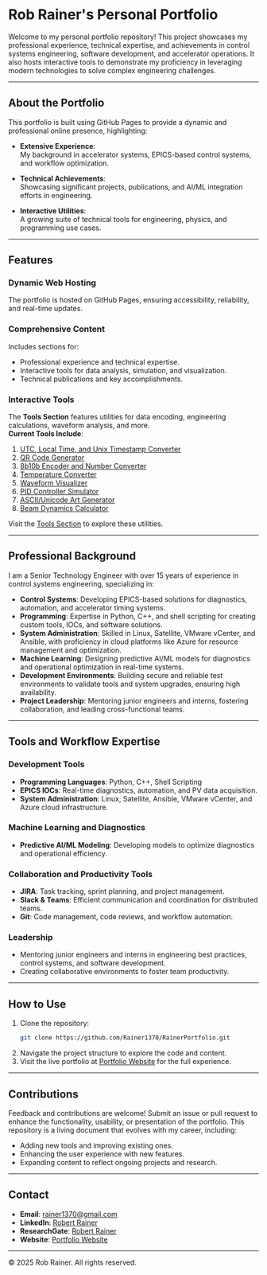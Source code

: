 # Rob Rainer's Personal Portfolio

Welcome to my personal portfolio repository! This project showcases my professional experience, technical expertise, and achievements in control systems engineering, software development, and accelerator operations. It also hosts interactive tools to demonstrate my proficiency in leveraging modern technologies to solve complex engineering challenges.

---

## About the Portfolio

This portfolio is built using GitHub Pages to provide a dynamic and professional online presence, highlighting:

- **Extensive Experience**:  
  My background in accelerator systems, EPICS-based control systems, and workflow optimization.

- **Technical Achievements**:  
  Showcasing significant projects, publications, and AI/ML integration efforts in engineering.

- **Interactive Utilities**:  
  A growing suite of technical tools for engineering, physics, and programming use cases.

---

## Features

### **Dynamic Web Hosting**
The portfolio is hosted on GitHub Pages, ensuring accessibility, reliability, and real-time updates.

### **Comprehensive Content**
Includes sections for:
- Professional experience and technical expertise.
- Interactive tools for data analysis, simulation, and visualization.
- Technical publications and key accomplishments.

### **Interactive Tools**
The **Tools Section** features utilities for data encoding, engineering calculations, waveform analysis, and more.  
**Current Tools Include**:
1. [UTC, Local Time, and Unix Timestamp Converter](https://rainer1370.github.io/pages/tools/utc-converter.html)
2. [QR Code Generator](https://rainer1370.github.io/pages/tools/qr-generator.html)
3. [8b10b Encoder and Number Converter](https://rainer1370.github.io/pages/tools/8b10b-encoder.html)
4. [Temperature Converter](https://rainer1370.github.io/pages/tools/temp-converter.html)
5. [Waveform Visualizer](https://rainer1370.github.io/pages/tools/waveform-visualizer.html)
6. [PID Controller Simulator](https://rainer1370.github.io/pages/tools/pid-simulator.html)
7. [ASCII/Unicode Art Generator](https://rainer1370.github.io/pages/tools/ascii-art-generator.html)
8. [Beam Dynamics Calculator](https://rainer1370.github.io/pages/tools/beam-dynamics-calculator.html)

Visit the [Tools Section](https://rainer1370.com/pages/tools.html) to explore these utilities.

---

## Professional Background

I am a Senior Technology Engineer with over 15 years of experience in control systems engineering, specializing in:

- **Control Systems**: Developing EPICS-based solutions for diagnostics, automation, and accelerator timing systems.
- **Programming**: Expertise in Python, C++, and shell scripting for creating custom tools, IOCs, and software solutions.
- **System Administration**: Skilled in Linux, Satellite, VMware vCenter, and Ansible, with proficiency in cloud platforms like Azure for resource management and optimization.
- **Machine Learning**: Designing predictive AI/ML models for diagnostics and operational optimization in real-time systems.
- **Development Environments**: Building secure and reliable test environments to validate tools and system upgrades, ensuring high availability.
- **Project Leadership**: Mentoring junior engineers and interns, fostering collaboration, and leading cross-functional teams.

---

## Tools and Workflow Expertise

### Development Tools
- **Programming Languages**: Python, C++, Shell Scripting
- **EPICS IOCs**: Real-time diagnostics, automation, and PV data acquisition.
- **System Administration**: Linux, Satellite, Ansible, VMware vCenter, and Azure cloud infrastructure.

### Machine Learning and Diagnostics
- **Predictive AI/ML Modeling**: Developing models to optimize diagnostics and operational efficiency.

### Collaboration and Productivity Tools
- **JIRA**: Task tracking, sprint planning, and project management.
- **Slack & Teams**: Efficient communication and coordination for distributed teams.
- **Git**: Code management, code reviews, and workflow automation.

### Leadership
- Mentoring junior engineers and interns in engineering best practices, control systems, and software development.
- Creating collaborative environments to foster team productivity.

---

## How to Use
1. Clone the repository:
   ```bash
   git clone https://github.com/Rainer1370/RainerPortfolio.git
2. Navigate the project structure to explore the code and content.
3. Visit the live portfolio at [Portfolio Website](https://rainer1370.github.io/RainerPortfolio/) for the full experience.

---

## Contributions

Feedback and contributions are welcome! Submit an issue or pull request to enhance the functionality, usability, or presentation of the portfolio. This repository is a living document that evolves with my career, including:
- Adding new tools and improving existing ones.
- Enhancing the user experience with new features.
- Expanding content to reflect ongoing projects and research.

---

## Contact

- **Email**: [rainer1370@gmail.com](mailto:rainer1370@gmail.com)
- **LinkedIn**: [Robert Rainer](https://www.linkedin.com/in/robert-rainer-223ba05)
- **ResearchGate**: [Robert Rainer](https://researchgate.net/profile/Robert-Rainer)
- **Website**: [Portfolio Website](https://rainer1370.com)

---

© 2025 Rob Rainer. All rights reserved.
